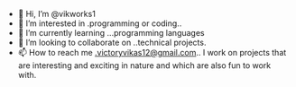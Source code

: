 - 👋 Hi, I’m @vikworks1
- 👀 I’m interested in .programming or coding..
- 🌱 I’m currently learning ...programming languages
- 💞️ I’m looking to collaborate on ..technical projects.
- 📫 How to reach me .victoryvikas12@gmail.com..
I work on projects that are interesting and exciting in nature and which are also fun to work with.


<!---
vikworks1/vikworks1 is a ✨ special ✨ repository because its `README.md` (this file) appears on your GitHub profile.
You can click the Preview link to take a look at your changes.
--->
